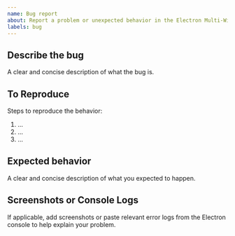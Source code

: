 ```yaml
---
name: Bug report
about: Report a problem or unexpected behavior in the Electron Multi-Window app
labels: bug
---
```


## Describe the bug

A clear and concise description of what the bug is.

## To Reproduce

Steps to reproduce the behavior:

1. ...
2. ...
3. ...

## Expected behavior

A clear and concise description of what you expected to happen.

## Screenshots or Console Logs

If applicable, add screenshots or paste relevant error logs from the Electron console to help explain your problem.
